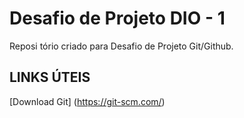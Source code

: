 # Desafio de Projeto DIO - 1
Reposi tório  criado para Desafio de Projeto  Git/Github.

## LINKS ÚTEIS 
[Download Git] (https://git-scm.com/)
